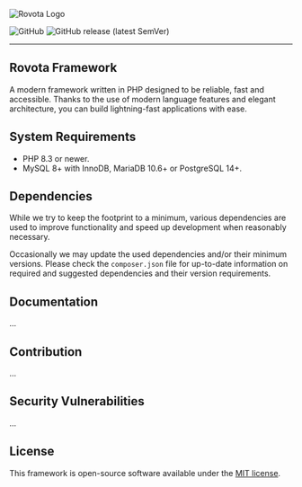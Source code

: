 ![Rovota Logo](https://cdn.rovota.com/branding/rovota/main/64x64.png)

![GitHub](https://img.shields.io/github/license/Rovota/Framework?style=flat-square)
![GitHub release (latest SemVer)](https://img.shields.io/github/v/release/Rovota/Framework?sort=semver&style=flat-square)

---

## Rovota Framework

A modern framework written in PHP designed to be reliable, fast and accessible. Thanks to the use of modern language features and elegant architecture, you can build lightning-fast applications with ease.

## System Requirements

* PHP 8.3 or newer.
* MySQL 8+ with InnoDB, MariaDB 10.6+ or PostgreSQL 14+.

## Dependencies

While we try to keep the footprint to a minimum, various dependencies are used to improve functionality and speed up development when reasonably necessary.

Occasionally we may update the used dependencies and/or their minimum versions. Please check the `composer.json` file for up-to-date information on required and suggested dependencies and their version requirements.

## Documentation

...

## Contribution

...

## Security Vulnerabilities

...

## License

This framework is open-source software available under the [MIT license](https://github.com/Rovota/Framework/blob/main/LICENSE).